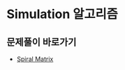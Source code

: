 # Simulation 알고리즘

## 문제풀이 바로가기
- [Spiral Matrix](https://github.com/JSY8869/CodingTestStudy/tree/main/CokeLee777/src/com/leetcode/simulation/spiralmatrix/spiral_matrix.md)